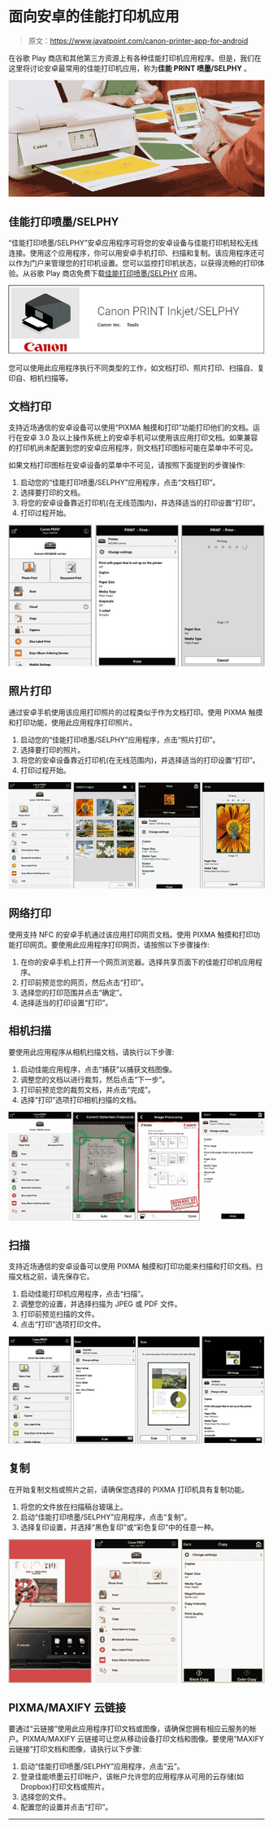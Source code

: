 # 面向安卓的佳能打印机应用

> 原文：<https://www.javatpoint.com/canon-printer-app-for-android>

在谷歌 Play 商店和其他第三方资源上有各种佳能打印机应用程序。但是，我们在这里将讨论安卓最常用的佳能打印机应用，称为**佳能 PRINT 喷墨/SELPHY** 。

![Canon printer app for Android](img/b5cf2c9996ba4e75dcda19fedfcadc58.png)

## 佳能打印喷墨/SELPHY

“佳能打印喷墨/SELPHY”安卓应用程序可将您的安卓设备与佳能打印机轻松无线连接。使用这个应用程序，你可以用安卓手机打印、扫描和复制。该应用程序还可以作为门户来管理您的打印机设置。您可以监控打印机状态，以获得流畅的打印体验。从谷歌 Play 商店免费下载[佳能打印喷墨/SELPHY](https://play.google.com/store/apps/details?id=jp.co.canon.bsd.ad.pixmaprint) 应用。

![Canon printer app for Android](img/33275ad9a8e21fe1bbbff520d44b7a30.png)

您可以使用此应用程序执行不同类型的工作，如文档打印、照片打印、扫描自、复印自、相机扫描等。

## 文档打印

支持近场通信的安卓设备可以使用“PIXMA 触摸和打印”功能打印他们的文档。运行在安卓 3.0 及以上操作系统上的安卓手机可以使用该应用打印文档。如果兼容的打印机尚未配置到您的安卓应用程序，则文档打印图标可能在菜单中不可见。

如果文档打印图标在安卓设备的菜单中不可见，请按照下面提到的步骤操作:

1.  启动您的“佳能打印喷墨/SELPHY”应用程序，点击“文档打印”。
2.  选择要打印的文档。
3.  将您的安卓设备靠近打印机(在无线范围内)，并选择适当的打印设置“打印”。
4.  打印过程开始。

![Canon printer app for Android](img/7ff85c9a2d602169755ae339235771fa.png)

## 照片打印

通过安卓手机使用该应用打印照片的过程类似于作为文档打印。使用 PIXMA 触摸和打印功能，使用此应用程序打印照片。

1.  启动您的“佳能打印喷墨/SELPHY”应用程序，点击“照片打印”。
2.  选择要打印的照片。
3.  将您的安卓设备靠近打印机(在无线范围内)，并选择适当的打印设置“打印”。
4.  打印过程开始。

![Canon printer app for Android](img/4ad7214f8754e4ca955b4415f10a94c5.png)

## 网络打印

使用支持 NFC 的安卓手机通过该应用打印网页文档。使用 PIXMA 触摸和打印功能打印网页。要使用此应用程序打印网页，请按照以下步骤操作:

1.  在你的安卓手机上打开一个网页浏览器。选择共享页面下的佳能打印机应用程序。
2.  打印前预览您的网页，然后点击“打印”。
3.  选择您的打印范围并点击“确定”。
4.  选择适当的打印设置“打印”。

## 相机扫描

要使用此应用程序从相机扫描文档，请执行以下步骤:

1.  启动佳能应用程序，点击“捕获”以捕获文档图像。
2.  调整您的文档以进行裁剪，然后点击“下一步”。
3.  打印前预览您的裁剪文档，并点击“完成”。
4.  选择“打印”选项打印相机扫描的文档。

![Canon printer app for Android](img/8819b26975f12c6c0c6216244ce5c820.png)

## 扫描

支持近场通信的安卓设备可以使用 PIXMA 触摸和打印功能来扫描和打印文档。扫描文档之前，请先保存它。

1.  启动佳能打印机应用程序，点击“扫描”。
2.  调整您的设置，并选择扫描为 JPEG 或 PDF 文件。
3.  打印前预览扫描的文件。
4.  点击“打印”选项打印文件。

![Canon printer app for Android](img/b4e0c9c706579c1ddadf9d0693849093.png)

## 复制

在开始复制文档或照片之前，请确保您选择的 PIXMA 打印机具有复制功能。

1.  将您的文件放在扫描稿台玻璃上。
2.  启动“佳能打印喷墨/SELPHY”应用程序，点击“复制”。
3.  选择复印设置，并选择“黑色复印”或“彩色复印”中的任意一种。

![Canon printer app for Android](img/e9d25695b277ec553ec511b3979e59e3.png)

## PIXMA/MAXIFY 云链接

要通过“云链接”使用此应用程序打印文档或图像，请确保您拥有相应云服务的帐户。PIXMA/MAXIFY 云链接可让您从移动设备打印文档和图像。要使用“MAXIFY 云链接”打印文档和图像，请执行以下步骤:

1.  启动“佳能打印喷墨/SELPHY”应用程序，点击“云”。
2.  登录佳能喷墨云打印帐户，该帐户允许您的应用程序从可用的云存储(如 Dropbox)打印文档或照片。
3.  选择您的文件。
4.  配置您的设置并点击“打印”。

* * *